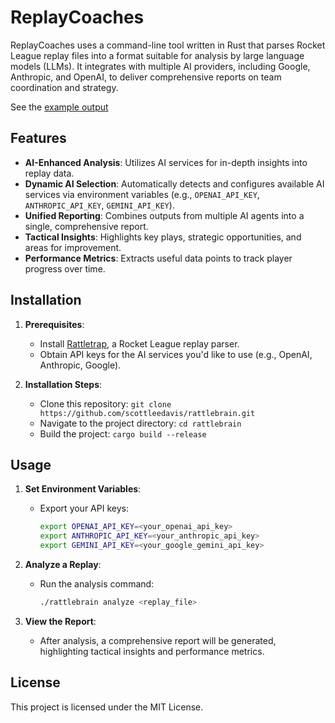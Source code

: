 # ReplayCoaches

ReplayCoaches uses a command-line tool written in Rust that parses Rocket League replay files into a format suitable for analysis by large language models (LLMs). It integrates with multiple AI providers, including Google, Anthropic, and OpenAI, to deliver comprehensive reports on team coordination and strategy.

See the [example output](./examples/CAE7013011EFA9DB5C4584B38DA4222F.feedback.md)
## Features

- **AI-Enhanced Analysis**: Utilizes AI services for in-depth insights into replay data.
- **Dynamic AI Selection**: Automatically detects and configures available AI services via environment variables (e.g., `OPENAI_API_KEY`, `ANTHROPIC_API_KEY`, `GEMINI_API_KEY`).
- **Unified Reporting**: Combines outputs from multiple AI agents into a single, comprehensive report.
- **Tactical Insights**: Highlights key plays, strategic opportunities, and areas for improvement.
- **Performance Metrics**: Extracts useful data points to track player progress over time.

## Installation

1. **Prerequisites**:
   - Install [Rattletrap](https://github.com/tfausak/rattletrap), a Rocket League replay parser.
   - Obtain API keys for the AI services you'd like to use (e.g., OpenAI, Anthropic, Google).

2. **Installation Steps**:
   - Clone this repository: `git clone https://github.com/scottleedavis/rattlebrain.git`
   - Navigate to the project directory: `cd rattlebrain`
   - Build the project: `cargo build --release`

## Usage

1. **Set Environment Variables**:
   - Export your API keys:
     ```bash
     export OPENAI_API_KEY=<your_openai_api_key>
     export ANTHROPIC_API_KEY=<your_anthropic_api_key>
     export GEMINI_API_KEY=<your_google_gemini_api_key>
     ```

2. **Analyze a Replay**:
   - Run the analysis command:
     ```bash
     ./rattlebrain analyze <replay_file>
     ```

3. **View the Report**:
   - After analysis, a comprehensive report will be generated, highlighting tactical insights and performance metrics.

## License

This project is licensed under the MIT License.
